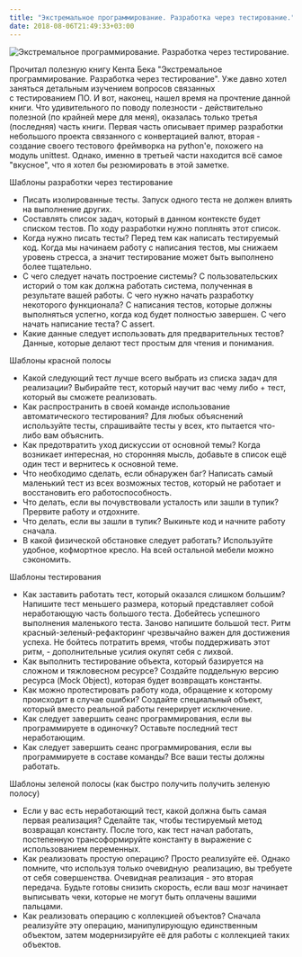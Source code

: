 ```yaml
---
title: "Экстремальное программирование. Разработка через тестирование."
date: 2018-08-06T21:49:33+03:00
---
```

<img alt="Экстремальное программирование. Разработка через тестирование." class="blog-pic" src="https://ozon-st.cdn.ngenix.net/multimedia/1018707026.jpg" />

Прочитал полезную книгу Кента Бека &quot;Экстремальное программирование. Разработка через тестирование&quot;. Уже давно хотел заняться детальным изучением вопросов связанных с&nbsp;тестированием&nbsp;ПО.&nbsp;И вот, наконец, нашел время на прочтение данной книги. Что удивительного по поводу полезности -&nbsp;действительно полезной (по крайней мере для меня), оказалась только третья (последняя) часть книги. Первая&nbsp;часть описывает пример разработки небольшого проекта&nbsp;связанного с конвертацией валют, вторая - создание своего тестового фреймворка на python&#39;e, похожего на модуль unittest. Однако, именно в третьей части находится всё самое &quot;вкусное&quot;, что я хотел бы резюмировать в этой заметке.
<!--more-->

Шаблоны разработки через тестирование

*   Писать изолированные тесты. Запуск одного теста не должен влиять на выполнение других.
*   Составлять список задач, который в данном контексте будет списком тестов. По ходу разработки нужно поплнять этот список.
*   Когда нужно писать тесты? Перед тем как написать тестируемый код. Когда мы начинаем работу с написания тестов, мы снижаем уровень стресса, а значит тестирование может быть выполнено более тщательно.
*   С чего следует начать построение системы? С пользовательских историй о том как должна работать система, полученная в результате вашей работы. С чего нужно начать разработку некоторого функционала? С написания тестов, которые должны выполняться успегно, когда код будет полностью завершен. С чего начать написание теста? С assert.
*   Какие данные следует использовать для предварительных тестов? Данные, которые делают тест простым для чтения и понимания.

Шаблоны красной полосы

*   Какой следующий тест лучше всего выбрать из списка задач для реализации? Выбирайте тест, который научит вас чему либо \+ тест, который вы сможете реализовать.
*   Как распространить в своей команде использование автоматического тестирования? Для любых объяснений используйте тесты, спрашивайте тесты у всех, кто пытается что-либо вам объяснить.
*   Как предотвратить уход дискуссии от основной темы? Когда возникает интересная, но сторонняя мысль, добавьте в список ещё один тест и вернитесь к основной теме.
*   Что необходимо сделать, если обнаружен баг? Написать самый маленький тест из всех возможных тестов, который не работает и восстановить его работоспособность.
*   Что делать, если вы почувствовали усталость или зашли в тупик? Прервите работу и отдохните.
*   Что делать, если вы зашли в тупик? Выкиньте код и начните работу сначала.
*   В какой физической обстановке следует работать? Используйте удобное, кофмортное кресло. На всей остальной мебели можно сэкономить.

Шаблоны тестирования

*   Как заставить работать тест, который оказался слишком большим? Напишите тест меньшего размера, который представляет собой неработающую часть большого теста. Добейтесь успешного выполнения маленького теста. Заново напишите большой тест. Ритм красный\-зеленый\-рефакторинг чрезвычайно важен для достижения успеха. Не бойтесь потратить время, чтобы поддерживать этот ритм, \- дополнительные усилия окупят себя с лихвой.
*   Как выполнить тестирование объекта, который базируется на сложном и тяжловесном ресурсе? Создайте поддельную версию ресурса (Mock Object), которая будет возвращать константы.
*   Как можно протестировать работу кода, обращение к которому происходит в случае ошибки? Создайте специальный объект, который вместо реальной работы генерирует исключение.
*   Как следует завершить сеанс программирования, если вы программируете в одиночку? Оставьте последний тест неработающим.
*   Как следует завершить сеанс программирования, если вы программируете в составе команды? Все ваши тесты должны работать.

Шаблоны зеленой полосы (как быстро получить получить зеленую полосу)

*   Если у вас есть неработающий тест, какой должна быть самая первая реализация? Сделайте так, чтобы тестируемый метод возвращал константу. После того, как тест начал работать, постепенную трансоформируйте константу в выражение с использованием переменных.
*   Как реализовать простую операцию? Просто реализуйте её. Однако помните, что используя только очевидную  реализацию, вы требуете от себя совершенства. Очевидная реализация \- это вторая передача. Будьте готовы снизить скорость, если ваш мозг начинает выписывать чеки, которые не могут быть оплачены вашими пальцами.
*   Как реализовать операцию с коллекцией объектов? Сначала реализуйте эту операцию, манипулирующую единственным объектом, затем модернизируйте её для работы с коллекцией таких объектов.

